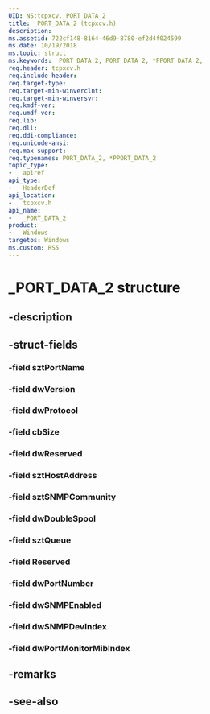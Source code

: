 ```yaml
---
UID: NS:tcpxcv._PORT_DATA_2
title: _PORT_DATA_2 (tcpxcv.h)
description: 
ms.assetid: 722cf148-8164-46d9-8780-ef2d4f024599
ms.date: 10/19/2018
ms.topic: struct
ms.keywords: _PORT_DATA_2, PORT_DATA_2, *PPORT_DATA_2, 
req.header: tcpxcv.h
req.include-header:
req.target-type:
req.target-min-winverclnt:
req.target-min-winversvr:
req.kmdf-ver:
req.umdf-ver:
req.lib:
req.dll:
req.ddi-compliance:
req.unicode-ansi:
req.max-support:
req.typenames: PORT_DATA_2, *PPORT_DATA_2
topic_type: 
-	apiref
api_type: 
-	HeaderDef
api_location: 
-	tcpxcv.h
api_name: 
-	_PORT_DATA_2
product: 
-   Windows
targetos: Windows
ms.custom: RS5
---
```


# _PORT_DATA_2 structure

## -description


## -struct-fields

### -field sztPortName
 
### -field dwVersion
 
### -field dwProtocol
 
### -field cbSize
 
### -field dwReserved
 
### -field sztHostAddress
 
### -field sztSNMPCommunity
 
### -field dwDoubleSpool
 
### -field sztQueue
 
### -field Reserved
 
### -field dwPortNumber
 
### -field dwSNMPEnabled
 
### -field dwSNMPDevIndex
 
### -field dwPortMonitorMibIndex
 

## -remarks

## -see-also
